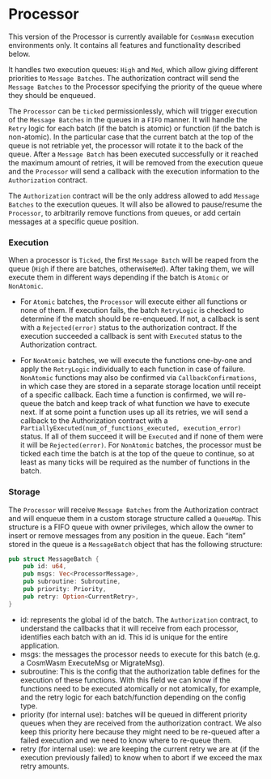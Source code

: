 # Processor

This version of the Processor is currently available for `CosmWasm` execution environments only. It contains all features and functionality described below.

It handles two execution queues: `High` and `Med`, which allow giving different priorities to `Message Batches`. The authorization contract will send the `Message Batches` to the Processor specifying the priority of the queue where they should be enqueued.

The `Processor` can be `ticked` permissionlessly, which will trigger execution of the `Message Batches` in the queues in a `FIFO` manner. It will handle the `Retry` logic for each batch (if the batch is atomic) or function (if the batch is non-atomic). In the particular case that the current batch at the top of the queue is not retriable yet, the processor will rotate it to the back of the queue. After a `Message Batch` has been executed successfully or it reached the maximum amount of retries, it will be removed from the execution queue and the `Processor` will send a callback with the execution information to the `Authorization` contract.

The `Authorization` contract will be the only address allowed to add `Message Batches` to the execution queues. It will also be allowed to pause/resume the `Processor`, to arbitrarily remove functions from queues, or add certain messages at a specific queue position.

### Execution

When a processor is `Ticked`, the first `Message Batch` will be reaped from the queue (`High` if there are batches, otherwise`Med`).
After taking them, we will execute them in different ways depending if the batch is `Atomic` or `NonAtomic`.

- For `Atomic` batches, the `Processor` will execute either all functions or none of them. If execution fails, the batch `RetryLogic` is checked to determine if the match should be re-enqueued. If not, a callback is sent with a `Rejected(error)` status to the authorization contract.
  If the execution succeeded a callback is sent with `Executed` status to the Authorization contract.

- For `NonAtomic` batches, we will execute the functions one-by-one and apply the `RetryLogic` individually to each function in case of failure. `NonAtomic` functions may also be confirmed via `CallbackConfirmations`, in which case they are stored in a separate storage location until receipt of a specific callback.
  Each time a function is confirmed, we will re-queue the batch and keep track of what function we have to execute next.
  If at some point a function uses up all its retries, we will send a callback to the Authorization contract with a `PartiallyExecuted(num_of_functions_executed, execution_error)` status. If all of them succeed it will be `Executed` and if none of them were it will be `Rejected(error)`.
  For `NonAtomic` batches, the processor must be ticked each time the batch is at the top of the queue to continue, so at least as many ticks will be required as the number of functions in the batch.

### Storage

The `Processor` will receive `Message Batches` from the Authorization contract and will enqueue them in a custom storage structure called a `QueueMap`. This structure is a FIFO queue with owner privileges, which allow the owner to insert or remove messages from any position in the queue.
Each “item” stored in the queue is a `MessageBatch` object that has the following structure:

```rust
pub struct MessageBatch {
    pub id: u64,
    pub msgs: Vec<ProcessorMessage>,
    pub subroutine: Subroutine,
    pub priority: Priority,
    pub retry: Option<CurrentRetry>,
}
```

- id: represents the global id of the batch. The `Authorization` contract, to understand the callbacks that it will receive from each processor, identifies each batch with an id. This id is unique for the entire application.
- msgs: the messages the processor needs to execute for this batch (e.g. a CosmWasm ExecuteMsg or MigrateMsg).
- subroutine: This is the config that the authorization table defines for the execution of these functions. With this field we can know if the functions need to be executed atomically or not atomically, for example, and the retry logic for each batch/function depending on the config type.
- priority (for internal use): batches will be queued in different priority queues when they are received from the authorization contract. We also keep this priority here because they might need to be re-queued after a failed execution and we need to know where to re-queue them.
- retry (for internal use): we are keeping the current retry we are at (if the execution previously failed) to know when to abort if we exceed the max retry amounts.
